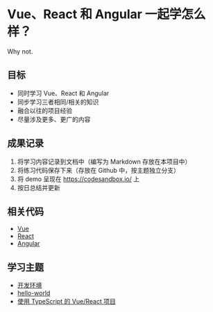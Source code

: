 # Vue、React 和 Angular 一起学怎么样？

Why not.

## 目标

- 同时学习 Vue、React 和 Angular
- 同步学习三者相同/相关的知识
- 融合以往的项目经验
- 尽量涉及更多、更广的内容

## 成果记录

1. 将学习内容记录到文档中（编写为 Markdown 存放在本项目中）
2. 将练习代码保存下来（存放在 Github 中，按主题独立分支）
3. 将 demo 呈现在 <https://codesandbox.io/> 上
4. 按日总结并更新

## 相关代码

+ [Vue](https://github.com/LearnShare/vra-vue)
+ [React](https://github.com/LearnShare/vra-react)
+ [Angular](https://github.com/LearnShare/vra-angular)

## 学习主题

- [开发环境](./topic/development-environment.md)
- [hello-world](./topic/hello-world/readme.md)
- [使用 TypeScript 的 Vue/React 项目](./topic/typescript/readme.md)
